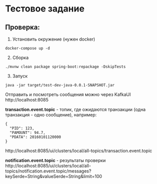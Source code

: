 # Тестовое задание
## Проверка:
1. Установить окружение (нужен docker)
``` 
docker-compose up -d  
```
2. Сборка
``` 
./mvnw clean package spring-boot:repackage -DskipTests
```
3. Запуск
``` 
java -jar target/test-dev-java-0.0.1-SNAPSHOT.jar
```

Отправить и посмотреть сообщения можно через KafkaUI http://localhost:8085

**transaction.event.topic** - топик, где ожидаются транзакции (одна транзакция - одно сообщение), например:
``` 
{
  "PID": 123,
  "PAMOUNT": 94.7,
  "PDATA": 20160101120000
}
```
http://localhost:8085/ui/clusters/local/all-topics/transaction.event.topic

**notification.event.topic** - результаты проверки
http://localhost:8085/ui/clusters/local/all-topics/notification.event.topic/messages?keySerde=String&valueSerde=String&limit=100